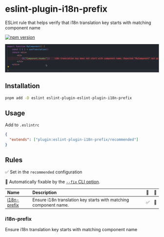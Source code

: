 # eslint-plugin-i18n-prefix

ESLint rule that helps verify that i18n translation key starts with matching component name

[![npm version](https://badge.fury.io/js/eslint-plugin-i18n-prefix.svg)](https://badge.fury.io/js/eslint-plugin-i18n-prefix)

![Example](./example.gif)

## Installation

```bash
pnpm add -D eslint eslint-plugin-eslint-plugin-i18n-prefix
```

## Usage

Add to `.eslintrc`

```json
{
  "extends": ["plugin:eslint-plugin-i18n-prefix/recommended"]
}
```

## Rules

✅ Set in the `recommended` configuration

🔧 Automatically fixable by the [`--fix` CLI option](https://eslint.org/docs/user-guide/command-line-interface#--fix).

| Name                                     | Description                                                      | 💼  | 🔧  |
| :--------------------------------------- | :--------------------------------------------------------------- | :-- | :-- |
| [i18n-prefix](docs/rules/i18n-prefix.md) | Ensure i18n translation key starts with matching component name. | ✅  | 🔧  |

### i18n-prefix

Ensure i18n translation key starts with matching component name
